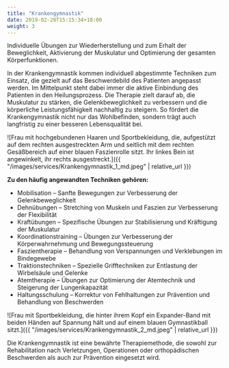 ```yaml
---
title: "Krankengymnastik"
date: 2019-02-28T15:15:34+10:00
weight: 3
---
```


Individuelle Übungen zur Wiederherstellung und zum Erhalt der Beweglichkeit, Aktivierung der Muskulatur und Optimierung der gesamten Körperfunktionen.

In der Krankengymnastik kommen individuell abgestimmte Techniken zum Einsatz, die gezielt auf das Beschwerdebild des Patienten angepasst werden. Im Mittelpunkt steht dabei immer die aktive Einbindung des Patienten in den Heilungsprozess. Die Therapie zielt darauf ab, die Muskulatur zu stärken, die Gelenkbeweglichkeit zu verbessern und die körperliche Leistungsfähigkeit nachhaltig zu steigern. So fördert die Krankengymnastik nicht nur das Wohlbefinden, sondern trägt auch langfristig zu einer besseren Lebensqualität bei.

![Frau mit hochgebundenen Haaren und Sportbekleidung, die, aufgestützt auf dem rechten ausgestreckten Arm und seitlich mit dem rechten Gesäßbereich auf einer blauen Faszienrolle sitzt. Ihr linkes Bein ist angewinkelt, ihr rechts ausgestreckt.]({{ "/images/services/Krankengymnastik_1_md.jpeg" | relative_url }})

**Zu den häufig angewandten Techniken gehören:**
* Mobilisation – Sanfte Bewegungen zur Verbesserung der Gelenkbeweglichkeit
* Dehnübungen – Stretching von Muskeln und Faszien zur Verbesserung der Flexibilität
* Kraftübungen – Spezifische Übungen zur Stabilisierung und Kräftigung der Muskulatur
* Koordinationstraining – Übungen zur Verbesserung der Körperwahrnehmung und Bewegungssteuerung
* Faszientherapie – Behandlung von Verspannungen und Verklebungen im Bindegewebe
* Traktionstechniken – Spezielle Grifftechniken zur Entlastung der Wirbelsäule und Gelenke
* Atemtherapie – Übungen zur Optimierung der Atemtechnik und Steigerung der Lungenkapazität
* Haltungsschulung – Korrektur von Fehlhaltungen zur Prävention und Behandlung von Beschwerden

![Frau mit Sportbekleidung, die hinter ihrem Kopf ein Expander-Band mit beiden Händen auf Spannung hält und auf einem blauen Gymnastikball sitzt.]({{ "/images/services/Krankengymnastik_2_md.jpeg" | relative_url }})

Die Krankengymnastik ist eine bewährte Therapiemethode, die sowohl zur Rehabilitation nach Verletzungen, Operationen oder orthopädischen Beschwerden als auch zur Prävention eingesetzt wird.
